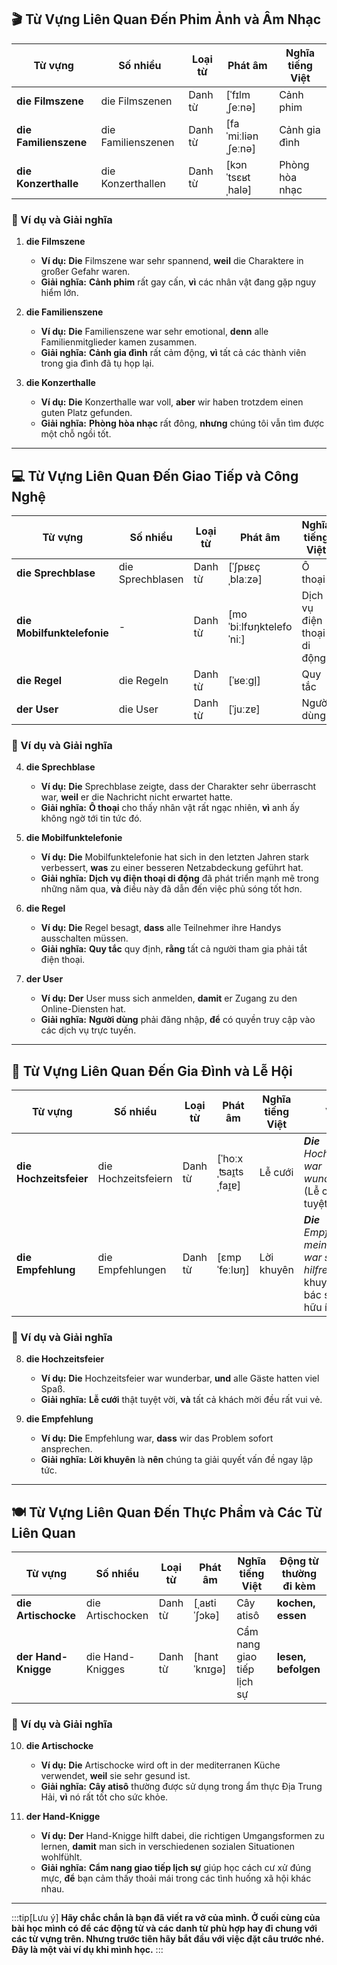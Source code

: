 ## **🎬 Từ Vựng Liên Quan Đến Phim Ảnh và Âm Nhạc**

|**Từ vựng**|**Số nhiều**|**Loại từ**|**Phát âm**|**Nghĩa tiếng Việt**|
|---|---|---|---|---|
|**die Filmszene**|die Filmszenen|Danh từ|[ˈfɪlmˌʃeːnə]|Cảnh phim|
|**die Familienszene**|die Familienszenen|Danh từ|[faˈmiːliənˌʃeːnə]|Cảnh gia đình|
|**die Konzerthalle**|die Konzerthallen|Danh từ|[kɔnˈtsɛʁtˌhalə]|Phòng hòa nhạc|

### **📌 Ví dụ và Giải nghĩa**

1. **die Filmszene**
    
    - **Ví dụ:** **Die** Filmszene war sehr spannend, **weil** die Charaktere in großer Gefahr waren.
    - **Giải nghĩa:** **Cảnh phim** rất gay cấn, **vì** các nhân vật đang gặp nguy hiểm lớn.
2. **die Familienszene**
    
    - **Ví dụ:** **Die** Familienszene war sehr emotional, **denn** alle Familienmitglieder kamen zusammen.
    - **Giải nghĩa:** **Cảnh gia đình** rất cảm động, **vì** tất cả các thành viên trong gia đình đã tụ họp lại.
3. **die Konzerthalle**
    
    - **Ví dụ:** **Die** Konzerthalle war voll, **aber** wir haben trotzdem einen guten Platz gefunden.
    - **Giải nghĩa:** **Phòng hòa nhạc** rất đông, **nhưng** chúng tôi vẫn tìm được một chỗ ngồi tốt.

---
## **💻 Từ Vựng Liên Quan Đến Giao Tiếp và Công Nghệ**

|**Từ vựng**|**Số nhiều**|**Loại từ**|**Phát âm**|**Nghĩa tiếng Việt**|**Động từ thường đi kèm**|
|---|---|---|---|---|---|
|**die Sprechblase**|die Sprechblasen|Danh từ|[ˈʃpʁɛçˌblaːzə]|Ô thoại|**zeichnen, lesen**|
|**die Mobilfunktelefonie**|-|Danh từ|[moˈbiːlfʊŋktelefoˈniː]|Dịch vụ điện thoại di động|**nutzen, ausbauen**|
|**die Regel**|die Regeln|Danh từ|[ˈʁeːɡl̩]|Quy tắc|**befolgen, brechen**|
|**der User**|die User|Danh từ|[ˈjuːzɐ]|Người dùng|**einloggen, registrieren**|

### **📌 Ví dụ và Giải nghĩa**

4. **die Sprechblase**
    
    - **Ví dụ:** **Die** Sprechblase zeigte, dass der Charakter sehr überrascht war, **weil** er die Nachricht nicht erwartet hatte.
    - **Giải nghĩa:** **Ô thoại** cho thấy nhân vật rất ngạc nhiên, **vì** anh ấy không ngờ tới tin tức đó.
5. **die Mobilfunktelefonie**
    
    - **Ví dụ:** **Die** Mobilfunktelefonie hat sich in den letzten Jahren stark verbessert, **was** zu einer besseren Netzabdeckung geführt hat.
    - **Giải nghĩa:** **Dịch vụ điện thoại di động** đã phát triển mạnh mẽ trong những năm qua, **và** điều này đã dẫn đến việc phủ sóng tốt hơn.
6. **die Regel**
    
    - **Ví dụ:** **Die** Regel besagt, **dass** alle Teilnehmer ihre Handys ausschalten müssen.
    - **Giải nghĩa:** **Quy tắc** quy định, **rằng** tất cả người tham gia phải tắt điện thoại.
7. **der User**
    
    - **Ví dụ:** **Der** User muss sich anmelden, **damit** er Zugang zu den Online-Diensten hat.
    - **Giải nghĩa:** **Người dùng** phải đăng nhập, **để** có quyền truy cập vào các dịch vụ trực tuyến.

---
## **🎉 Từ Vựng Liên Quan Đến Gia Đình và Lễ Hội**

|**Từ vựng**|**Số nhiều**|**Loại từ**|**Phát âm**|**Nghĩa tiếng Việt**|**Ví dụ**|
|---|---|---|---|---|---|
|**die Hochzeitsfeier**|die Hochzeitsfeiern|Danh từ|[ˈhoːxˌʦaɪ̯tsˌfaɪ̯ɐ]|Lễ cưới|_**Die** Hochzeitsfeier war wunderschön._     (Lễ cưới rất tuyệt vời.)|
|**die Empfehlung**|die Empfehlungen|Danh từ|[ɛmpˈfeːlʊŋ]|Lời khuyên|_**Die** Empfehlung meines Arztes war sehr hilfreich._     (Lời khuyên của bác sĩ tôi rất hữu ích.)|

### **📌 Ví dụ và Giải nghĩa**

8. **die Hochzeitsfeier**
    
    - **Ví dụ:** **Die** Hochzeitsfeier war wunderbar, **und** alle Gäste hatten viel Spaß.
    - **Giải nghĩa:** **Lễ cưới** thật tuyệt vời, **và** tất cả khách mời đều rất vui vẻ.
9. **die Empfehlung**
    
    - **Ví dụ:** **Die** Empfehlung war, **dass** wir das Problem sofort ansprechen.
    - **Giải nghĩa:** **Lời khuyên** là **nên** chúng ta giải quyết vấn đề ngay lập tức.

---
## **🍽️ Từ Vựng Liên Quan Đến Thực Phẩm và Các Từ Liên Quan**

|**Từ vựng**|**Số nhiều**|**Loại từ**|**Phát âm**|**Nghĩa tiếng Việt**|**Động từ thường đi kèm**|
|---|---|---|---|---|---|
|**die Artischocke**|die Artischocken|Danh từ|[ˌaʁtiˈʃɔkə]|Cây atisô|**kochen, essen**|
|**der Hand-Knigge**|die Hand-Knigges|Danh từ|[hantˈknɪɡə]|Cẩm nang giao tiếp lịch sự|**lesen, befolgen**|

### **📌 Ví dụ và Giải nghĩa**

10. **die Artischocke**
    
    - **Ví dụ:** **Die** Artischocke wird oft in der mediterranen Küche verwendet, **weil** sie sehr gesund ist.
    - **Giải nghĩa:** **Cây atisô** thường được sử dụng trong ẩm thực Địa Trung Hải, **vì** nó rất tốt cho sức khỏe.
11. **der Hand-Knigge**
    
    - **Ví dụ:** **Der** Hand-Knigge hilft dabei, die richtigen Umgangsformen zu lernen, **damit** man sich in verschiedenen sozialen Situationen wohlfühlt.
    - **Giải nghĩa:** **Cẩm nang giao tiếp lịch sự** giúp học cách cư xử đúng mực, **để** bạn cảm thấy thoải mái trong các tình huống xã hội khác nhau.



---
:::tip[Lưu ý]
**Hãy chắc chắn là bạn đã viết ra vở của mình. Ở cuối cùng của bài học mình có để các động từ và các danh từ phù hợp hay đi chung với các từ vựng trên. Nhưng trước tiên hãy bắt đầu với việc đặt câu trước nhé. Đây là một vài ví dụ khi mình học.**
:::